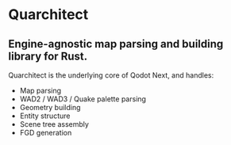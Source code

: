 # Quarchitect

## Engine-agnostic map parsing and building library for Rust.

Quarchitect is the underlying core of Qodot Next, and handles:

- Map parsing
- WAD2 / WAD3 / Quake palette parsing
- Geometry building
- Entity structure
- Scene tree assembly
- FGD generation

